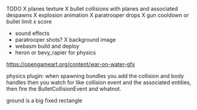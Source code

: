 TODO
X planes texture
X bullet collisions with planes and associated despawns
X explosion animation
X paratrooper drops
X gun cooldown or bullet limit
x score
* sound effects
* paratrooper shots?
X background image
* webasm build and deploy
* heron or bevy_rapier for physics

https://opengameart.org/content/war-on-water-gfx


physics plugin: when spawning bundles you add the collision and body handles
then you watch for like collision event and the associated entities,
then fire the BulletCollisionEvent and whatnot.

ground is a big fixed rectangle
